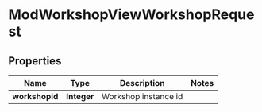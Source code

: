 

# ModWorkshopViewWorkshopRequest


## Properties

| Name | Type | Description | Notes |
|------------ | ------------- | ------------- | -------------|
|**workshopid** | **Integer** | Workshop instance id |  |



